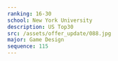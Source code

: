 ```yaml
---
ranking: 16-30
school: New York University
description: US Top30
src: /assets/offer_update/088.jpg
major: Game Design
sequence: 115
---
```

